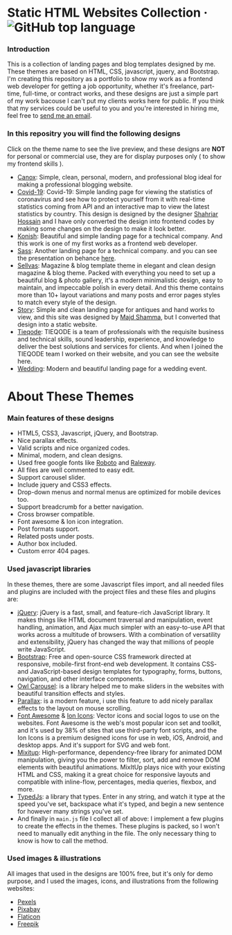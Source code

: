 # Static HTML Websites Collection &middot; ![GitHub top language](https://img.shields.io/github/languages/top/ali-mohamed-nasser/Static-HTML-Website-Designs)

### Introduction
This is a collection of landing pages and blog templates designed by me. These themes are based on HTML, CSS, javascript, jquery, and Bootstrap. I'm creating this repository as a portfolio to show my work as a frontend web developer for getting a job opportunity, whether it's freelance, part-time, full-time, or contract works, and these designs are just a simple part of my work bacouse I can't put my clients works here for public. If you think that my services could be useful to you and you're interested in hiring me, feel free to [send me an email](mailto:ali.nasser.it@gmail.com).

### In this repositry you will find the following designs
Click on the theme name to see the live preview, and these designs are **NOT** for personal or commercial use, they are for display purposes only ( to show my frontend skills ).
- [Canox](https://ali-mohamed-nasser.github.io/Static-HTML-Website-Designs/Canox%20-%20Blog%20Template%20Theme/index.html): Simple, clean, personal, modern, and professional blog ideal for making a professional blogging website.
- [Covid-19](https://ali-mohamed-nasser.github.io/Static-HTML-Website-Designs/Coronavirus%20-%20Landing%20Page/index.html): Covid-19: Simple landing page for viewing the statistics of coronavirus and see how to protect yourself from it with real-time statistics coming from API and an interactive map to view the latest statistics by country. This design is designed by the designer [Shahriar Hossain](https://dribbble.com/sbshahria) and I have only converted the design into frontend codes by making some changes on the design to make it look better.
- [Konish](https://ali-mohamed-nasser.github.io/Static-HTML-Website-Designs/Konish%20-%20Company%20Landing%20Page%20Template/index.html): Beautiful and simple landing page for a technical company. And this work is one of my first works as a frontend web developer.
- [Sass](https://ali-mohamed-nasser.github.io/Static-HTML-Website-Designs/Sass%20-%20Company%20Landing%20Page%20Template/index.html): Another landing page for a technical company. and you can see the presentation on behance [here](https://www.behance.net/gallery/86591547/Sass-Design-Concept).
- [Sellvas](https://ali-mohamed-nasser.github.io/Static-HTML-Website-Designs/Sellvas%20-%20Blog%20%26%20Magazine%20Template%20Theme/landing%20page.html): Magazine & blog template theme in elegant and clean design magazine & blog theme. Packed with everything you need to set up a beautiful blog & photo gallery, it's a modern minimalistic design, easy to maintain, and impeccable polish in every detail. And this theme contains more than 10+ layout variations and many posts and error pages styles to match every style of the design.
- [Story](https://ali-mohamed-nasser.github.io/Static-HTML-Website-Designs/Story%20Market%20-%20Landing%20Page/index.html): Simple and clean landing page for antiques and hand works to view, and this site was designed by [Majd Shamma](https://www.behance.net/majdshamma), but I converted that design into a static website.
- [Tieqode](https://ali-mohamed-nasser.github.io/Static-HTML-Website-Designs/Tieqode%20Website/index.html): TIEQODE is a team of professionals with the requisite business and technical skills, sound leadership, experience, and knowledge to deliver the best solutions and services for clients. And when I joined the TIEQODE team I worked on their website, and you can see the website here.
- [Wedding](https://ali-mohamed-nasser.github.io/Static-HTML-Website-Designs/Wedding%20-%20Landing%20Page%20Template/index.html): Modern and beautiful landing page for a wedding event.

# About These Themes
### Main features of these designs
- HTML5, CSS3, Javascript, jQuery, and Bootstrap.
- Nice parallax effects.
- Valid scripts and nice organized codes.
- Minimal, modern, and clean designs.
- Used free google fonts like [Roboto](https://fonts.google.com/specimen/Roboto) and [Raleway](https://fonts.google.com/specimen/Raleway).
- All files are well commented to easy edit.
- Support carousel slider.
- Include jquery and CSS3 effects.
- Drop-down menus and normal menus are optimized for mobile devices too.
- Support breadcrumb for a better navigation.
- Cross browser compatible.
- Font awesome & Ion icon integration.
- Post formats support.
- Related posts under posts.
- Author box included.
- Custom error 404 pages.

### Used javascript libraries
In these themes, there are some Javascript files import, and all needed files and plugins are included with the project files and these files and plugins are:
- [jQuery](https://jquery.com/): jQuery is a fast, small, and feature-rich JavaScript library. It makes things like HTML document traversal and manipulation, event handling, animation, and Ajax much simpler with an easy-to-use API that works across a multitude of browsers. With a combination of versatility and extensibility, jQuery has changed the way that millions of people write JavaScript.
- [Bootstrap](https://getbootstrap.com/): Free and open-source CSS framework directed at responsive, mobile-first front-end web development. It contains CSS- and JavaScript-based design templates for typography, forms, buttons, navigation, and other interface components.
- [Owl Carousel](https://owlcarousel2.github.io/OwlCarousel2/): is a library helped me to make sliders in the websites with beautiful transition effects and styles.
- [Parallax](https://pixelcog.github.io/parallax.js/): is a modern feature, i use this feature to add nicely parallax effects to the layout on mouse scrolling.
- [Font Awesome](https://fontawesome.com/) & [Ion Icons](https://ionic.io/ionicons): Vector icons and social logos to use on the websites. Font Awesome is the web's most popular icon set and toolkit, and it's used by 38% of sites that use third-party font scripts, and the Ion Icons is a premium designed icons for use in web, iOS, Android, and desktop apps. And it's support for SVG and web font.
- [Mixitup](https://www.kunkalabs.com/mixitup-multifilter/docs/get-started/): High-performance, dependency-free library for animated DOM manipulation, giving you the power to filter, sort, add and remove DOM elements with beautiful animations. MixItUp plays nice with your existing HTML and CSS, making it a great choice for responsive layouts and compatible with inline-flow, percentages, media queries, flexbox, and more.
- [TypedJs](https://github.com/mattboldt/typed.js/): a library that types. Enter in any string, and watch it type at the speed you've set, backspace what it's typed, and begin a new sentence for however many strings you've set.
- And finally in ``` main.js ``` file I collect all of above: I implement a few plugins to create the effects in the themes. These plugins is packed, so I won't need to manually edit anything in the file. The only necessary thing to know is how to call the method.

### Used images & illustrations
All images that used in the designs are 100% free, but it's only for demo purpose, and I used the images, icons, and illustrations from the following websites:
- [Pexels](https://www.pexels.com/)
- [Pixabay](https://pixabay.com/)
- [Flaticon](https://www.flaticon.com/)
- [Freepik](https://www.freepik.com/)
